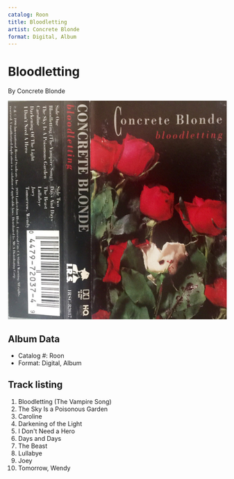 ```yaml
---
catalog: Roon
title: Bloodletting
artist: Concrete Blonde
format: Digital, Album
---
```


# Bloodletting

By Concrete Blonde

![](../../assets/albumcovers/Concrete_Blonde-Bloodletting.png)

## Album Data

- Catalog #: Roon
- Format: Digital, Album


## Track listing


1. Bloodletting (The Vampire Song)
2. The Sky Is a Poisonous Garden
3. Caroline
4. Darkening of the Light
5. I Don't Need a Hero
6. Days and Days
7. The Beast
8. Lullabye
9. Joey
10. Tomorrow, Wendy

